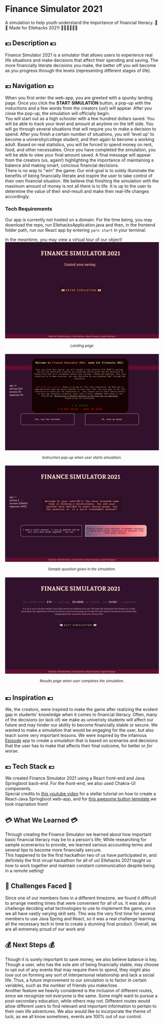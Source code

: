 #  Finance Simulator 2021

A simulation to help youth understand the importance of financial literacy. 👾🤓 Made for Ellehacks 2021! 👩🏻‍💻👩🏽‍💻 

## 💵 Description 💵

Finance Simulator 2021 is a simulator that allows users to experience real life situations and make decisions that affect their spending and saving. The more financially literate decisions you make, the better off you will become as you progress through the levels (representing different stages of life).

## 💴 Navigation 💴

When you first enter the web-app, you are greeted with a spunky landing page. Once you click the <b>START SIMULATION</b> button, a pop-up with the instuctions and a few words from the creators (us!) will appear. After you close the pop-up, the simulation will officially begin. <br/>
You will start out as a high schooler with a few hundred dollars saved. You will be able to track your level and amount at anytime on the left side. You will go through several situations that will require you to make a decision to spend. After you finish a certain number of situations, you will 'level up' to become a university/college student, and then again to become a working adult. Based on real statistics, you will be forced to spend money on rent, food, and other necessaties. Once you have completed the simulation, you will be able to view your final amount saved. A final message will appear from the creators (us, again!) highlighting the importance of maintaining a balance and making smart, concious financial decisions. <br/>
There is no way to "win" the game: Our end-goal is to solely illuminate the benefits of being financially literate and inspire the user to take control of their own financial situation. We believe that finishing the simulation with the maximum amount of money is not all there is to life. It is up to the user to determine the value of their end-result and make their real-life changes accordingly. <br/>
### Tech Requirements
Our app is currently not hosted on a domain. For the time being, you may download the repo, run EllehacksApplication.java and then, in the frontend folder path, run our React app by entering ```yarn start``` in your terminal.<br/>

In the meantime, you may view a virtual tour of our object!
![landing page](./images/intro.png)
<p align="center"><sup><i>Landing page</i></sup></p>

![instructions](./images/instructions.png)
<p align="center"><sup><i>Instruction pop-up when user starts simulation.</i></sup></p>

![choice1](./images/choice1.png)
<p align="center"><sup><i>Sample question given in the simulation.</i></sup></p>

![exit](./images/exit.png)
<p align="center"><sup><i>Results page when user completes the simulation.</i></sup></p>


## 💶 Inspiration 💶

We, the creators, were inspired to make the game after realizing the evident gap in students' knowledge when it comes to financial literacy. Often, many of the decisions (or lack of) we make as univeristy students will affect our future and may hinder our ability to become financially stable or secure. We wanted to make a simulation that would be engaging for the user, but also teach some very important lessons. We were inspired by the infamous <a href="https://www.episodeinteractive.com/">Episode</a> app to create a simulation that is based on scenarios and decisions that the user has to make that affects their final outcome, for better or <i>for worse</i>.

## 💷 Tech Stack 💷

We created Finance Simulator 2021 using a React front-end and Java Springboot back-end.
For the front-end, we also used Chakra-UI components.<br/>
Special credits to <a href="https://www.youtube.com/watch?v=5RA5NpxbioI">this youtube video</a> for a stellar tutorial on how to create a React-Java Springboot web-app, and for <a href="https://codepen.io/Eslam_Refa3y/pen/gOYrxrq">this awesome button template </a> we took inspriation from!

## 💳 What We Learned 💳

Through creating the Finance Simulator we learned about how important basic financial literacy may be to a person's life; While researching for sample scenerarios to provide, we learned various accounting terms and several tips to become more financially sercure.<br />
This happened to be the first hackathon two of us have participated in, and definitely the first virual hackathon for all of us! Ellehacks 2021 taught us how to work together and maintain constant communication despite being in a remote setting! 

## 💸 Challenges Faced 💸

Since one of our members lives in a different timezone, we found it difficult to arrange meeting times that were convenient for all of us. It was also a challenge deciding what technologies to use to implement the game, since we all have vastly varying skill sets. This was  the very first time for several members to use Java Spring and React, so it was a real challenge learning all the necessary tech in time to create a stunning final product. Overall, we are all extremely proud of our work and 

## 💰 Next Steps 💰

Though it is surely important to save money, we also believe balance is key. Though a user, who has the sole aim of being financially stable, may choose to opt out of any events that may require them to spend, they might also lose out on forming any sort of interpersonal relationship and lack a social life. Thus, a future improvement to our simulation is to factor in certain variables, such as the number of friends you make/lose. <br/>
Another feature we heavily considered is the inclusion of different routes, since we recognize not everyone is the same. Some might want to pursue a post-secondary education, while others may not. Different routes would allow different users to find relevant and important information to pertain to their own life adventures. We also would like to incorporate the theme of luck, as we all know sometimes, events are 100% out of our control. 
